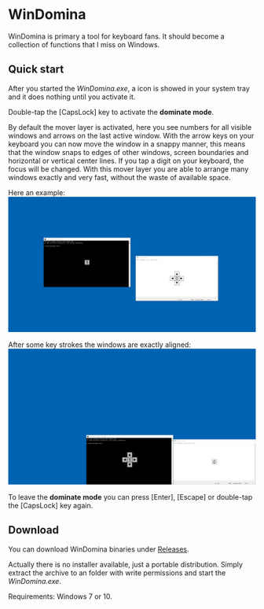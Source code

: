 # WinDomina

WinDomina is primary a tool for keyboard fans. It should become a collection of functions that I miss on Windows.

## Quick start
After you started the *WinDomina.exe*, a icon is showed in your system tray and it does nothing until you activate it. 

Double-tap the [CapsLock] key to activate the **dominate mode**. 

By default the mover layer is activated, here you see numbers for all visible windows and arrows on the last active window. With the arrow keys on your keyboard you can now move the window in a snappy manner, this means that the window snaps to edges of other windows, screen boundaries and horizontal or vertical center lines. If you tap a digit on your keyboard, the focus will be changed. With this mover layer you are able to arrange many windows exactly and very fast, without the waste of available space.

Here an example:
![Mover-Layer 1](https://raw.githubusercontent.com/WladiD/WinDomina/master/Media/Readme/WinDomina-Mover-1.png)

After some key strokes the windows are exactly aligned:
![Mover-Layer 2](https://raw.githubusercontent.com/WladiD/WinDomina/master/Media/Readme/WinDomina-Mover-2.png)

To leave the **dominate mode** you can press [Enter], [Escape] or double-tap the [CapsLock] key again.

## Download

You can download WinDomina binaries under [Releases](https://github.com/WladiD/WinDomina/releases).

Actually there is no installer available, just a portable distribution. 
Simply extract the archive to an folder with write permissions and start the *WinDomina.exe*.

Requirements: Windows 7 or 10.
